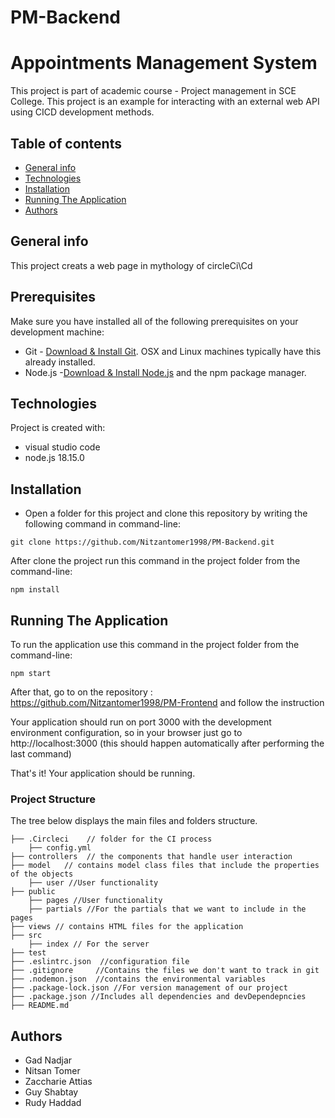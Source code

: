 # PM-Backend

# Appointments Management System
This project is part of academic course - Project management in SCE College.
This project is an example for interacting with an external web API using CICD development methods.

## Table of contents
* [General info](#general-info)
* [Technologies](#technologies)
* [Installation](#Installation)
* [Running The Application](#Running-The-Application)
* [Authors](#Authors)

## General info
This project creats a web page in mythology of circleCi\Cd 

## Prerequisites
Make sure you have installed all of the following prerequisites on your development machine:

* Git - [Download & Install Git](https://git-scm.com/downloads). OSX and Linux machines typically have this already installed.
* Node.js -[Download & Install Node.js](https://nodejs.org/en/download/) and the npm package manager. 


## Technologies
Project is created with:
* visual studio code
* node.js 18.15.0
	
## Installation
* Open a folder for this project and clone this repository by writing the following command in command-line:
```
git clone https://github.com/Nitzantomer1998/PM-Backend.git
```
After clone the project run this command in the project folder from the command-line:
```
npm install
```

## Running The Application

To run the application use this command in the project folder from the command-line:
```
npm start
```

After that, go to on the repository : https://github.com/Nitzantomer1998/PM-Frontend and follow the instruction

Your application should run on port 3000 with the development environment configuration, so in your browser just go to http://localhost:3000 (this should happen automatically after performing the last command)

That's it! Your application should be running. 

### Project Structure 

The tree below displays the main files and folders structure.
```textile                               
├── .Circleci    // folder for the CI process 
    ├── config.yml               
├── controllers  // the components that handle user interaction                      
├── model   // contains model class files that include the properties of the objects
    ├── user //User functionality
├── public
    ├── pages //User functionality
    ├── partials //For the partials that we want to include in the pages
├── views // contains HTML files for the application
├── src 
    ├── index // For the server
├── test 
├── .eslintrc.json  //configuration file 
├── .gitignore     //Contains the files we don't want to track in git
├── .nodemon.json  //contains the environmental variables 
├── .package-lock.json //For version management of our project
├── .package.json //Includes all dependencies and devDependepncies
├── README.md
```

## Authors

* Gad Nadjar
* Nitsan Tomer
* Zaccharie Attias
* Guy Shabtay
* Rudy Haddad
